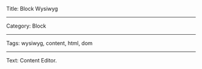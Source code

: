 Title: Block Wysiwyg

----

Category: Block

----

Tags: wysiwyg, content, html, dom

----

Text: Content Editor.
